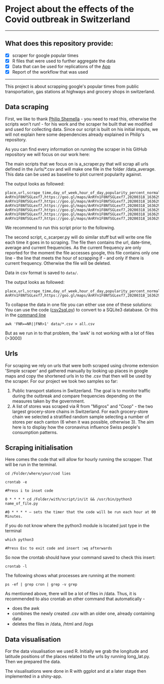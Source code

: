 # Project about the effects of the Covid outbreak in Switzerland

-----
## What does this repository provide:

- [x] scraper for google popular times
- [x] R files that were used to further aggregate the data
- [x] Data that can be used for replications of the [App](url_for_the_app_shinyapps.tio)
- [x] Report of the workflow that was used

-----

This project is about scrapping google's popular times from public transportation, gas stations at highways and grocery shops in switzerland.

## Data scraping
First, we like to thank [Philip Shemella](https://github.com/philshem/gmaps_popular_times_scraper) - you need to read this, otherwise the scripts won't run! - for his work and the scraper he built that we modified and used for collecting data. Since our script is built on his initial imputs, we will not explain here some dependencies already explained in Philip's repository.

As you can find every information on running the scraper in his GitHub repository we will focus on our work here:

The main scripts that we focus on is a_scraper.py that will scrap all urls defined in the /urls/*.csv and will make one file in the folder /data_average. 
This data can be used as baseline to plot current popularity against. 

The output looks as followed:
```
place,url,scrape_time,day_of_week,hour_of_day,popularity_percent_normal,
AnRYn1F8NfSGLexf7,https://goo.gl/maps/AnRYn1F8NfSGLexf7,20200318_163629,Wednesday,13,38,
AnRYn1F8NfSGLexf7,https://goo.gl/maps/AnRYn1F8NfSGLexf7,20200318_163629,Wednesday,14,45,
AnRYn1F8NfSGLexf7,https://goo.gl/maps/AnRYn1F8NfSGLexf7,20200318_163629,Wednesday,15,61,
AnRYn1F8NfSGLexf7,https://goo.gl/maps/AnRYn1F8NfSGLexf7,20200318_163629,Wednesday,16,79,
AnRYn1F8NfSGLexf7,https://goo.gl/maps/AnRYn1F8NfSGLexf7,20200318_163629,Wednesday,17,90,
AnRYn1F8NfSGLexf7,https://goo.gl/maps/AnRYn1F8NfSGLexf7,20200318_163629,Wednesday,18,88,
```

We recommend to run this script prior to the following.

The second script, c_scarper.py will do similar stuff but will write one file each time it goes in to scraping.
The file then contains the url, date-time, average and current frequencies. 
As the current frequency are only reported for the moment the file accesses google, this file contains only one line - the line that meets the hour of scrapping if - and only if there is current frequency. 
Otherwise the file will be deleted. 


Data in csv format is saved to `data/`. 

The output looks as followed:
```
place,url,scrape_time,day_of_week,hour_of_day,popularity_percent_normal,percent_current
AnRYn1F8NfSGLexf7,https://goo.gl/maps/AnRYn1F8NfSGLexf7,20200318_163629,Wednesday,16,79,30
```

To collapse the data in one file you can either use one of these solutions: 
You can use the code ([csv2sql.py](https://raw.githubusercontent.com/philshem/gmaps_popular_times_scraper/master/csv2sql.py)) to convert to a SQLite3 database. 
Or this in the [command line](https://stackoverflow.com/a/40922632/2327328)

    awk 'FNR==NR||FNR>1' data/*.csv > all.csv

But as we run in to that problem, the 'awk' is not working with a lot of files (>3000)


## Urls 
For scraping we rely on urls that were both scraped using chrome extension 'Simple scraper' and gathered manually by looking up places in google maps and copy the shortened urls in to the .csv that then will be used by the scraper. 
For our project we took two samples so far:

1. Public transport stations in Switzerland. The goal is to monitor traffic during the outbreak and compare frequencies depending on the measures taken by the government.
2. A list of stores was scraped via R from "Migros" and "Coop" - the two largest grocery-store chains in Switzerland. For each grocery-store chain we selected a stratified random sample selecting a number of stores per each canton (6 when it was possible, otherwise 3). The aim here is to display how the coronavirus influence Swiss people's consumption patterns.


## Scraping initialisation

Here comes the code that will allow for hourly running the scrapper.
That will be run in the terminal.

	cd /Folder/where/your/cod lies

	crontab -e 
	
	#Press i to inset code
	
	0 * * * * cd /Folder/with/script/in/it && /usr/bin/python3  name_of_file.py
	
    #0 * * * * – sets the timer that the code will be run each hour at 00 Minutes.

if you do not know where the python3 module is located just type in the terminal

	which python3
	
	#Press Esc to exit code and insert :wq afterwards

So now the crontab should have your command saved to check this insert:
	
	crontab -l
	
The following shows what processes are running at the moment: 

	ps -ef | grep cron | grep -v grep

As mentioned above, there will be a lot of files in /data. Thus, it is recommended to also crontab an other command that automatically -

- does the awk
- combines the newly created .csv with an older one, already containing data
- deletes the files in /data, /html and /logs



## Data visualisation

For the data visualisation we used R.
Initially we grab the longitude and latitude positions of the places related to the urls by running long_lat.py.
Then we prepared the data.

The visualisations were done in R with ggplot and at a later stage then implemented in a shiny-app.






